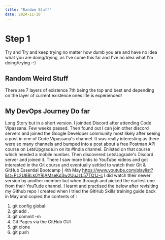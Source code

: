 ```yaml
---
title: "Random Stuff"
date: 2024-11-10
---
```

# Step 1
Try and Try and keep trying no matter how dumb you are and have no idea what you are doing/trying, as I've come this far and I've no idea what I'm doing/trying :-)

## Random Weird Stuff

There are 7 layers of existence 7th being the top and best and depending on the layer of current existence ones life is experienced!

## My DevOps Journey Do far
Long Story but in a short version.  I joinded Discord after attending Code Vipassana.  Few weeks passed.  Then found out I can join other discord servers and joined the Google Developer community most likely after seeing a post in one of Code Vipassana's channel.  It was really interesting as there were so many channels and bumped into a post about a free Postman API course on LetsUpgrade.in on its #India channel.  Enlisted on that course which needed a mobile number.  Then discovered LetsUpgrade's Discord server and joined it.  There I saw more links to YouTube videos and got interested in the Git course and eventually settled to watch their Git & GitHub Essential Bootcamp | 4th May https://www.youtube.com/playlist?list=PL2U8BLk0YRjAMseKd3w2UuJzL57TQ1J-c I did watch their newer version by another member but when through and picked the earliest one from their YouTude channel.  I learnt and practised the below after revisiting my Github repo I created when I tried the GitHub Skills training guide back in May and copied the contents of :
1. git config global
2. git add .
3. git commit -m
4. Git Pages via the GitHub GUI
5. git clone
4. git push
